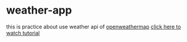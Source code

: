 # weather-app
this is practice about use weather api of [openweathermap](https://openweathermap.org/)
[click here to watch tutorial](https://www.youtube.com/watch?v=6oN-y2BZnHg)
